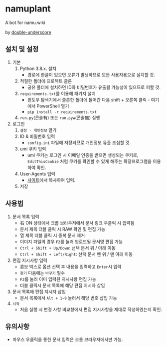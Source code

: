 # namuplant
A bot for namu.wiki

by [double-underscore](https://github.com/double-underscore)

## 설치 및 설정
1. 기본
	1. Python 3.8.x. 설치  
	    * 경로에 한글이 있으면 오류가 발생하므로 모든 사용자용으로 설치할 것.
	2. 적절한 폴더에 프로젝트 클론  
	    * 공유 폴더에 설치하면 ID와 비밀번호가 유출될 가능성이 있으므로 피할 것.
	3. `requirements.txt`를 이용해 패키지 설치
		* 윈도우 탐색기에서 클론한 폴더에 들어간 다음 shift + 오른쪽 클릭 - 여기에서 PowerShell 열기
	    * `pip install -r requirements.txt`
	4. `run.py`(콘솔有) 또는 `run.pyw`(콘솔無) 실행
2. 로그인
	1. `설정 - 개인정보` 열기
	2. ID & 비밀번호 입력  
	    * `config.ini` 파일에 저장되므로 개인정보 유출 조심할 것.
	3. umi 쿠키 입력  
	    * umi 쿠키는 로그인 시 이메일 인증을 받으면 생성되는 쿠키로,  `EditThisCookie` 처럼 쿠키를 확인할 수 있게 해주는 확장프로그램을 이용하여 확인.
	4. User-Agents 입력  
	    * [사이트](https://developers.whatismybrowser.com/useragents/parse/?analyse-my-user-agent=yes)에서 복사하여 입력.
	5. 저장

## 사용법
1. 문서 목록 입력
    * 右 ON 상태에서 크롬 브라우저에서 문서 링크 우클릭 시 입력됨
    * 문서 제목 더블 클릭 시 RAW 확인 및 편집 가능
    * 열 제목 더블 클릭 시 중복 문서 제거
    * 이미지 파일의 경우 `F2`를 눌러 업로드될 문서명 편집 가능
    * `Ctrl + Shift + Up/Down`: 선택 문서 위 / 아래 이동
    * `Ctrl + Shift + Left/Right`: 선택 문서 맨 위 / 맨 아래 이동
2. 편집 지시사항 입력
    * 콤보 박스로 옵션 선택 후 내용을 입력하고 `Enter`시 입력
    * `찾기` 다음에는 `바꾸기` 필수
    * `F2`를 눌러 이미 입력된 지시사항 편집 가능
    * 더블 클릭시 문서 목록에 해당 편집 지시자 삽입
3. 문서 목록에 편집 지시자 삽입
    * 문서 목록에서 `Alt + 1~9` 눌러서 해당 번호 삽입 가능 
4. `시작`
    * 처음 실행 시 변경 사항 비교창에서 편집 지시사항을 제대로 작성하였는지 확인.
## 유의사항
* 마우스 우클릭을 통한 문서 입력은 크롬 브라우저에서만 가능.